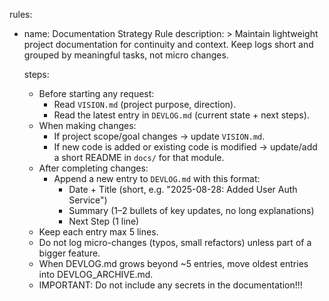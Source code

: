 rules:
  - name: Documentation Strategy Rule
    description: >
      Maintain lightweight project documentation for continuity and context.
      Keep logs short and grouped by meaningful tasks, not micro changes.

    steps:
      - Before starting any request:
          * Read `VISION.md` (project purpose, direction).
          * Read the latest entry in `DEVLOG.md` (current state + next steps).
      - When making changes:
          * If project scope/goal changes → update `VISION.md`.
          * If new code is added or existing code is modified → update/add a short README in `docs/` for that module.
      - After completing changes:
          * Append a new entry to `DEVLOG.md` with this format:
              - Date + Title (short, e.g. "2025-08-28: Added User Auth Service")
              - Summary (1–2 bullets of key updates, no long explanations)
              - Next Step (1 line)
      - Keep each entry max 5 lines.
      - Do not log micro-changes (typos, small refactors) unless part of a bigger feature.
      - When DEVLOG.md grows beyond ~5 entries, move oldest entries into DEVLOG_ARCHIVE.md.
      - IMPORTANT: Do not include any secrets in the documentation!!!
